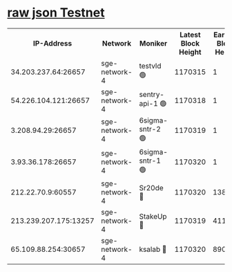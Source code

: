 
[raw json Testnet](https://rpc-check.sget.stavr.tech/sget/rpc-sget-result.json)
=


<table><tr><th>IP-Address</th><th>Network</th><th>Moniker</th><th>Latest Block Height</th><th>Earliest Block Height</th><th>Catching Up</th><th>Tx Index</th><th>Voting Power</th><th>Scan Time</th></tr><tr><td>34.203.237.64:26657</td><td>sge-network-4</td><td>testvld 🟢</td><td>1170315</td><td>1</td><td>False</td><td>on</td><td>0</td><td>2024-01-19T06:25:45.370700824UTC</td></tr><tr><td>54.226.104.121:26657</td><td>sge-network-4</td><td>sentry-api-1 🟢</td><td>1170318</td><td>1</td><td>False</td><td>on</td><td>0</td><td>2024-01-19T06:25:58.297648327UTC</td></tr><tr><td>3.208.94.29:26657</td><td>sge-network-4</td><td>6sigma-sntr-2 🟢</td><td>1170319</td><td>1</td><td>False</td><td>on</td><td>0</td><td>2024-01-19T06:26:08.558044145UTC</td></tr><tr><td>3.93.36.178:26657</td><td>sge-network-4</td><td>6sigma-sntr-1 🟢</td><td>1170320</td><td>1</td><td>False</td><td>on</td><td>0</td><td>2024-01-19T06:26:11.317268478UTC</td></tr><tr><td>212.22.70.9:60557</td><td>sge-network-4</td><td>Sr20de 🔴</td><td>1170320</td><td>138001</td><td>False</td><td>on</td><td>104</td><td>2024-01-19T06:26:14.239825462UTC</td></tr><tr><td>213.239.207.175:13257</td><td>sge-network-4</td><td>StakeUp 🔴</td><td>1170319</td><td>411001</td><td>False</td><td>off</td><td>100</td><td>2024-01-19T06:26:07.480841791UTC</td></tr><tr><td>65.109.88.254:30657</td><td>sge-network-4</td><td>ksalab 🔴</td><td>1170320</td><td>890001</td><td>False</td><td>off</td><td>1148</td><td>2024-01-19T06:26:11.735712749UTC</td></tr></table>
